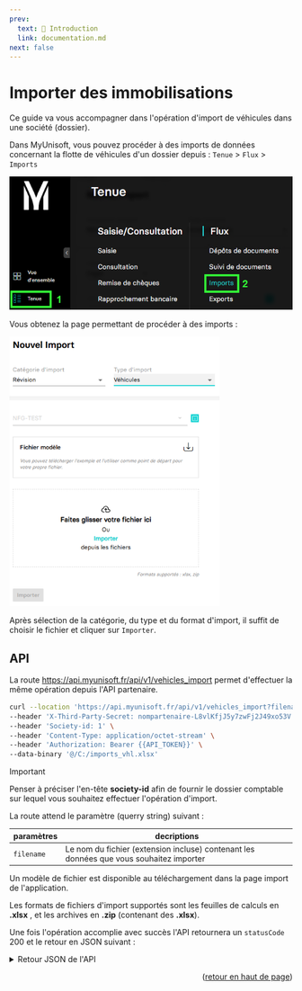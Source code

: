 ```yaml
---
prev:
  text: 🐤 Introduction
  link: documentation.md
next: false
---
```


<span id="readme-top"></span>

# Importer des immobilisations

Ce guide va vous accompagner dans l'opération d'import de véhicules dans une société (dossier).

Dans MyUnisoft, vous pouvez procéder à des imports de données concernant la flotte de véhicules d'un dossier depuis : `Tenue` > `Flux` > `Imports`

![](../../../images/tenue_flux_imports_menu.png)

Vous obtenez la page permettant de procéder à des imports :

![](../../../images/imports_vehicules.png)

Après sélection de la catégorie, du type et du format d'import, il suffit de choisir le fichier et cliquer sur `Importer`.

## API

La route https://api.myunisoft.fr/api/v1/vehicles_import permet d'effectuer la même opération depuis l'API partenaire.

```bash
curl --location 'https://api.myunisoft.fr/api/v1/vehicles_import?filename=imports_vhl.xlsx' \
--header 'X-Third-Party-Secret: nompartenaire-L8vlKfjJ5y7zwFj2J49xo53V' \
--header 'Society-id: 1' \
--header 'Content-Type: application/octet-stream' \
--header 'Authorization: Bearer {{API_TOKEN}}' \
--data-binary '@/C:/imports_vhl.xlsx'
```

> [!IMPORTANT]
> Penser à préciser l'en-tête **society-id** afin de fournir le dossier comptable sur lequel vous souhaitez effectuer l'opération d'import.

La route attend le paramètre (querry string) suivant :

| paramètres | decriptions |
| --- | --- |
| `filename` | Le nom du fichier (extension incluse) contenant les données que vous souhaitez importer |

Un modèle de fichier est disponible au téléchargement dans la page import de l'application.

Les formats de fichiers d'import supportés sont les feuilles de calculs en **.xlsx** , et les archives en **.zip** (contenant des **.xlsx**).

Une fois l'opération accomplie avec succès l'API retournera un `statusCode` 200 et le retour en JSON suivant :

<details class="details custom-block"><summary>Retour JSON de l'API</summary>

```json
{
    "status": "Success",
    "message": ""
}
```

</details>

<p align="right">(<a href="#readme-top">retour en haut de page</a>)</p>
